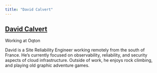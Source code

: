 ```yaml
---
title: "David Calvert"
---
```


## [David Calvert](https://twitter.com/0xDC_)

Working at Oqton

David is a Site Reliability Engineer working remotely from the south of France. He’s currently focused on observability, reliability, and security aspects of cloud infrastructure. Outside of work, he enjoys rock climbing, and playing old graphic adventure games.
